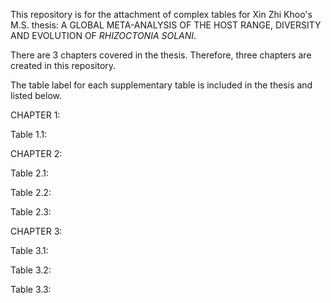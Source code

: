This repository is for the attachment of complex tables for Xin Zhi Khoo's M.S. thesis: A GLOBAL META-ANALYSIS OF THE HOST RANGE, DIVERSITY AND EVOLUTION OF _RHIZOCTONIA SOLANI_. 

There are 3 chapters covered in the thesis. Therefore, three chapters are created in this repository.

The table label for each supplementary table is included in the thesis and listed below.


CHAPTER 1:

Table 1.1: 


CHAPTER 2:

Table 2.1:

Table 2.2:

Table 2.3:


CHAPTER 3:

Table 3.1:

Table 3.2:

Table 3.3:

